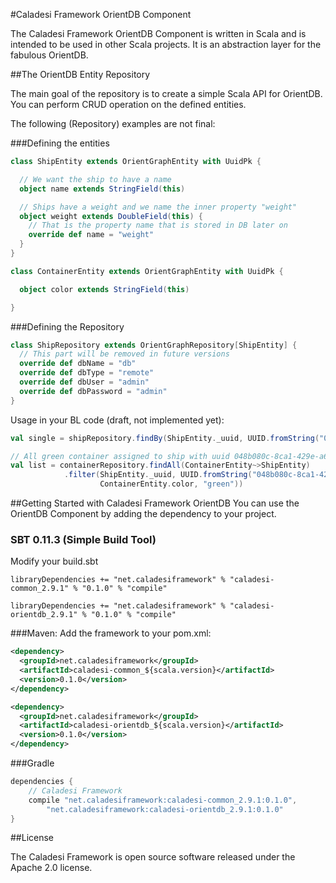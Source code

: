 #Caladesi Framework OrientDB Component

The Caladesi Framework OrientDB Component is written in Scala and is intended to be used in other Scala projects. It is
an abstraction layer for the fabulous OrientDB.

##The OrientDB Entity Repository

The main goal of the repository is to create a simple Scala API for OrientDB. You can perform CRUD operation on the
defined entities.

The following (Repository) examples are not final:

###Defining the entities

```scala
class ShipEntity extends OrientGraphEntity with UuidPk {

  // We want the ship to have a name
  object name extends StringField(this)

  // Ships have a weight and we name the inner property "weight"
  object weight extends DoubleField(this) {
    // That is the property name that is stored in DB later on
    override def name = "weight"
  }
}

class ContainerEntity extends OrientGraphEntity with UuidPk {

  object color extends StringField(this)

}
```

###Defining the Repository

```scala
class ShipRepository extends OrientGraphRepository[ShipEntity] {
  // This part will be removed in future versions
  override def dbName = "db"
  override def dbType = "remote"
  override def dbUser = "admin"
  override def dbPassword = "admin"
}
```

Usage in your BL code (draft, not implemented yet):

```scala
val single = shipRepository.findBy(ShipEntity._uuid, UUID.fromString("048b080c-8ca1-429e-a640-138d928a8ecd"))

// All green container assigned to ship with uuid 048b080c-8ca1-429e-a640-138d928a8ecd
val list = containerRepository.findAll(ContainerEntity~>ShipEntity)
            .filter(ShipEntity._uuid, UUID.fromString("048b080c-8ca1-429e-a640-138d928a8ecd",
                    ContainerEntity.color, "green"))
```

##Getting Started with Caladesi Framework OrientDB
You can use the OrientDB Component by adding the dependency to your project.

### SBT 0.11.3 (Simple Build Tool)
Modify your build.sbt

    libraryDependencies += "net.caladesiframework" % "caladesi-common_2.9.1" % "0.1.0" % "compile"

    libraryDependencies += "net.caladesiframework" % "caladesi-orientdb_2.9.1" % "0.1.0" % "compile"

###Maven:
Add the framework to your pom.xml:

```xml
<dependency>
  <groupId>net.caladesiframework</groupId>
  <artifactId>caladesi-common_${scala.version}</artifactId>
  <version>0.1.0</version>
</dependency>

<dependency>
  <groupId>net.caladesiframework</groupId>
  <artifactId>caladesi-orientdb_${scala.version}</artifactId>
  <version>0.1.0</version>
</dependency>
```

###Gradle
```groovy
dependencies {
    // Caladesi Framework
    compile "net.caladesiframework:caladesi-common_2.9.1:0.1.0",
        "net.caladesiframework:caladesi-orientdb_2.9.1:0.1.0"
}
```

##License

The Caladesi Framework is open source software released under the Apache 2.0 license.
